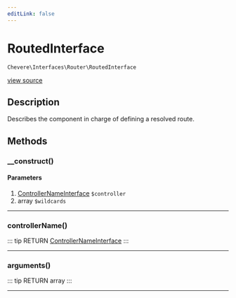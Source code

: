 ```yaml
---
editLink: false
---
```


# RoutedInterface

`Chevere\Interfaces\Router\RoutedInterface`

[view source](https://github.com/chevere/chevere/blob/master/interfaces/Router/RoutedInterface.php)

## Description

Describes the component in charge of defining a resolved route.

## Methods

### __construct()

#### Parameters

1. [ControllerNameInterface](../Controller/ControllerNameInterface.md) `$controller`
2. array `$wildcards`

---

### controllerName()

::: tip RETURN
[ControllerNameInterface](../Controller/ControllerNameInterface.md)
:::

---

### arguments()

::: tip RETURN
array
:::

---
